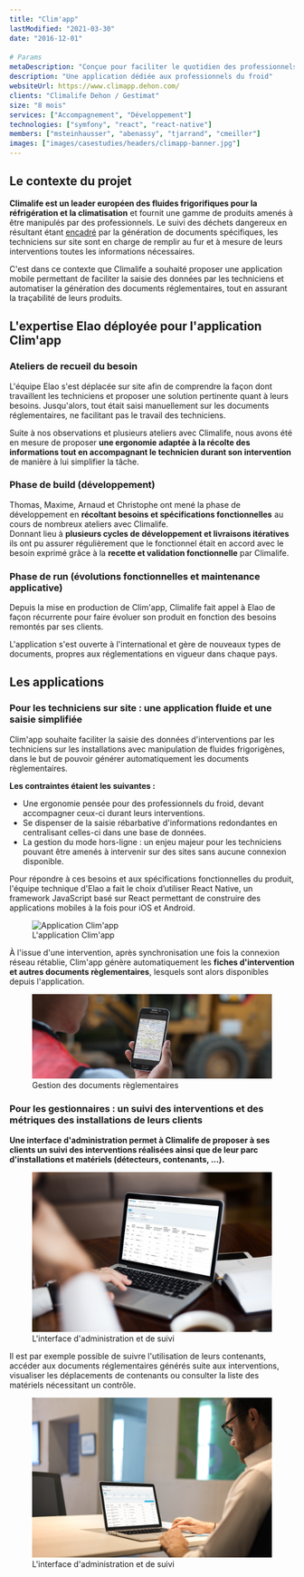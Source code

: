 ```yaml
---
title: "Clim'app"
lastModified: "2021-03-30"
date: "2016-12-01"

# Params
metaDescription: "Conçue pour faciliter le quotidien des professionnels du froid, Clim’app est une solution simple et mobile adaptée aux problématiques et enjeux liés à la manipulation et à la gestion des fluides frigorigènes"
description: "Une application dédiée aux professionnels du froid"
websiteUrl: https://www.climapp.dehon.com/
clients: "Climalife Dehon / Gestimat"
size: "8 mois"
services: ["Accompagnement", "Développement"]
technologies: ["symfony", "react", "react-native"]
members: ["msteinhausser", "abenassy", "tjarrand", "cmeiller"]
images: ["images/casestudies/headers/climapp-banner.jpg"]
---
```


## Le contexte du projet

**Climalife est un leader européen des fluides frigorifiques pour la
réfrigération et la climatisation** et fournit une gamme de produits
amenés à être manipulés par des professionnels. Le suivi des déchets dangereux
en résultant
étant [encadré](https://www.service-public.fr/professionnels-entreprises/vosdroits/R43122)
par la génération de documents spécifiques, les techniciens sur site sont en
charge de remplir au fur et à mesure de leurs interventions toutes les informations
nécessaires.

C'est dans ce contexte que Climalife a souhaité proposer une application mobile
permettant de faciliter la saisie des données par les techniciens et automatiser
la génération des documents réglementaires, tout en assurant la traçabilité de 
leurs produits.

## L'expertise Elao déployée pour l'application Clim'app

### Ateliers de recueil du besoin

L'équipe Elao s'est déplacée sur site afin de comprendre la façon dont
travaillent les techniciens et proposer une solution pertinente quant à leurs
besoins. Jusqu'alors, tout était saisi manuellement sur les documents
réglementaires, ne facilitant pas le travail des techniciens.

Suite à nos observations et plusieurs ateliers avec Climalife, nous avons
été en mesure de proposer **une ergonomie adaptée à la récolte des informations
tout en accompagnant le technicien durant son intervention** de manière à lui
simplifier la tâche.

### Phase de build (développement)

Thomas, Maxime, Arnaud et Christophe ont mené la phase de développement en
**récoltant besoins et spécifications fonctionnelles** au cours de nombreux
ateliers avec Climalife.  
Donnant lieu à **plusieurs cycles de développement et livraisons itératives**
ils ont pu assurer régulièrement que le fonctionnel était en accord avec le
besoin exprimé grâce à la **recette et validation fonctionnelle** par Climalife.

### Phase de run (évolutions fonctionnelles et maintenance applicative)

Depuis la mise en production de Clim'app, Climalife fait appel à Elao de façon
récurrente pour faire évoluer son produit en fonction des besoins remontés par
ses clients.

L'application s'est ouverte à l'international et gère de nouveaux types de documents, 
propres aux réglementations en vigueur dans chaque pays.

## Les applications

### Pour les techniciens sur site : une application fluide et une saisie simplifiée

Clim'app souhaite faciliter la saisie des données d'interventions par les
techniciens sur les installations avec manipulation de fluides frigorigènes,
dans le but de pouvoir générer automatiquement les documents règlementaires.

**Les contraintes étaient les suivantes :**

* Une ergonomie pensée pour des professionnels du froid, devant accompagner
  ceux-ci durant leurs interventions.
* Se dispenser de la saisie rébarbative d'informations redondantes
  en centralisant celles-ci dans une base de données.
* La gestion du mode hors-ligne : un enjeu majeur pour les techniciens pouvant
  être amenés à intervenir sur des sites sans aucune connexion disponible.

Pour répondre à ces besoins et aux spécifications fonctionnelles du produit,
l'équipe technique d'Elao a fait le choix d’utiliser React Native, un framework
JavaScript basé sur React permettant de construire des applications mobiles à la
fois pour iOS et Android.

<figure>
    <img src="images/casestudies/climapp/climapp-app.png" alt="Application Clim'app">
    <figcaption>
      <span class="figure__legend">L'application Clim'app</span>
    </figcaption>
</figure>

À l'issue d'une intervention, après synchronisation une fois la connexion réseau
rétablie, Clim'app génère automatiquement les **fiches d'intervention et autres
documents règlementaires**, lesquels sont alors disponibles depuis
l'application.

<figure>
    <img src="images/casestudies/climapp/climapp-pdf-cerfa.png" alt="Gestion des documents règlementaires">
    <figcaption>
      <span class="figure__legend">Gestion des documents règlementaires</span>
    </figcaption>
</figure>

### Pour les gestionnaires : un suivi des interventions et des métriques des installations de leurs clients

**Une interface d'administration permet à Climalife de proposer à ses clients un
suivi des interventions réalisées ainsi que de leur parc d'installations et
matériels (détecteurs, contenants, ...).**


<figure>
    <img src="images/casestudies/climapp/climapp-admin01.png" alt="Interface d'administration et de suivi">
    <figcaption>
      <span class="figure__legend">L'interface d'administration et de suivi</span>
    </figcaption>
</figure>


Il est par exemple possible de suivre l'utilisation de leurs contenants, accéder
aux documents réglementaires générés suite aux interventions, visualiser les 
déplacements de contenants ou consulter la liste des matériels nécessitant un contrôle.


<figure>
    <img src="images/casestudies/climapp/climapp-admin02.png" alt="Interface d'administration et de suivi">
    <figcaption>
      <span class="figure__legend">L'interface d'administration et de suivi</span>
    </figcaption>
</figure>
